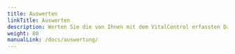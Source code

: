 ```yaml
---
title: Auswerten
linkTitle: Auswerten
description: Werten Sie die von Ihnen mit dem VitalControl erfassten Daten aus
weight: 80
manualLink: /docs/auswertung/
---
```

<script>
  window.location.href = "/docs/auswertung/";
</script>
